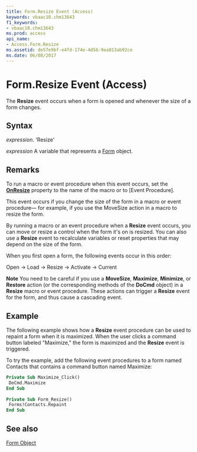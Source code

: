 ```yaml
---
title: Form.Resize Event (Access)
keywords: vbaac10.chm13643
f1_keywords:
- vbaac10.chm13643
ms.prod: access
api_name:
- Access.Form.Resize
ms.assetid: de57e9bf-e4fd-174e-4d56-9ea813ab92ce
ms.date: 06/08/2017
---
```



# Form.Resize Event (Access)

The  **Resize** event occurs when a form is opened and whenever the size of a form changes.


## Syntax

 _expression_. 'Resize'

 _expression_ A variable that represents a [Form](./Access.Form.md) object.


## Remarks

To run a macro or event procedure when this event occurs, set the  **[OnResize](Access.Form.OnResize.md)** property to the name of the macro or to [Event Procedure].

This event occurs if you change the size of the form in a macro or event procedure— for example, if you use the MoveSize action in a macro to resize the form.

By running a macro or an event procedure when a  **Resize** event occurs, you can move or resize a control when the form it's on is resized. You can also use a **Resize** event to recalculate variables or reset properties that may depend on the size of the form.

When you first open a form, the following events occur in this order:

Open → Load → Resize → Activate → Current


 **Note**  You need to be careful if you use a  **MoveSize**, **Maximize**, **Minimize**, or **Restore** action (or the corresponding methods of the **DoCmd** object) in a **Resize** macro or event procedure. These actions can trigger a **Resize** event for the form, and thus cause a cascading event.


## Example

The following example shows how a  **Resize** event procedure can be used to repaint a form when it is maximized. When the user clicks a command button labeled "Maximize," the form is maximized and the **Resize** event is triggered.

To try the example, add the following event procedures to a form named Contacts that contains a command button named Maximize: 




```vb
Private Sub Maximize_Click() 
 DoCmd.Maximize 
End Sub 
 
Private Sub Form_Resize() 
 Forms!Contacts.Repaint 
End Sub
```


## See also


[Form Object](Access.Form.md)

